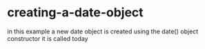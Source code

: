 # creating-a-date-object
in this example a new date object is created using the date() object constructor it is called today
